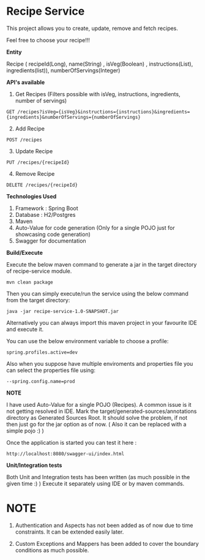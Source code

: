 Recipe Service
==============================

This project allows you to create, update, remove and fetch recipes.

Feel free to choose your recipe!!!

**Entity** 
 
Recipe ( recipeId(Long), name(String) , isVeg(Boolean) , instructions(List), ingredients(list)), numberOfServings(Integer)

**API's available**
1. Get Recipes (Filters possible with isVeg, instructions, ingredients, number of servings)

``
GET /recipes?isVeg={isVeg}&instructions={instructions}&ingredients={ingredients}&numberOfServings={numberOfServings}
``

2. Add Recipe

``
POST /recipes
``

3. Update Recipe

``
PUT /recipes/{recipeId}
``

4. Remove Recipe

``
DELETE /recipes/{recipeId}
``

**Technologies Used** 

1. Framework : Spring Boot
2. Database : H2/Postgres
3. Maven
4. Auto-Value for code generation (Only for a single POJO just for showcasing code generation)
5. Swagger for documentation

**Build/Execute**

Execute the below maven command to generate a jar in the target directory of recipe-service module.

``
mvn clean package
``

Then you can simply execute/run the service using the below command from the target directory:

``
java -jar recipe-service-1.0-SNAPSHOT.jar
``

Alternatively you can always import this maven project in your favourite IDE and execute it.

You can use the below environment variable to choose a profile:

``
spring.profiles.active=dev
``

Also when you suppose have multiple enviroments and properties file you can select the properties file using:

``
--spring.config.name=prod
``

**NOTE**

I have used Auto-Value for a single POJO (Recipes). A common issue is it not getting resolved in IDE. Mark the 
target/generated-sources/annotations directory as Generated Sources Root. It should solve the problem, if not then 
just go for the jar option as of now. ( Also it can be replaced with a simple pojo :) ) 

Once the application is started you can test it here : 

``
http://localhost:8080/swagger-ui/index.html
``

**Unit/Integration tests**

Both Unit and Integration tests has been written (as much possible in the given time :) )
Execute it separately using IDE or by maven commands.

NOTE
==================

1. Authentication and Aspects has not been added as of now due to time constraints. It can be extended easily later.

2. Custom Exceptions and Mappers has been added to cover the boundary conditions as much possible.





